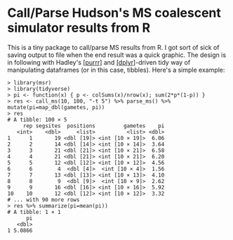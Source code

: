 # Call/Parse Hudson's MS coalescent simulator results from R

This is a tiny package to call/parse MS results from R. I got sort of sick of
saving output to file when the end result was a quick graphic. The design is in
following with Hadley's [[purrr]](https://github.com/hadley/purrr) and
[[dplyr]](https://github.com/hadley/dplyr)-driven tidy way of manipulating
dataframes (or in this case, tibbles). Here's a simple example:

```{R}
> library(msr)
> library(tidyverse)
> pi <- function(x) { p <- colSums(x)/nrow(x); sum(2*p*(1-p)) } 
> res <- call_ms(10, 100, "-t 5") %>% parse_ms() %>% mutate(pi=map_dbl(gametes, pi))
> res
# A tibble: 100 × 5
     rep segsites  positions         gametes    pi
   <int>    <dbl>     <list>          <list> <dbl>
1      1       19 <dbl [19]> <int [10 × 19]>  6.06
2      2       14 <dbl [14]> <int [10 × 14]>  3.64
3      3       21 <dbl [21]> <int [10 × 21]>  6.58
4      4       21 <dbl [21]> <int [10 × 21]>  6.20
5      5       12 <dbl [12]> <int [10 × 12]>  4.56
6      6        4  <dbl [4]>  <int [10 × 4]>  1.56
7      7       13 <dbl [13]> <int [10 × 13]>  4.10
8      8        9  <dbl [9]>  <int [10 × 9]>  2.62
9      9       16 <dbl [16]> <int [10 × 16]>  5.92
10    10       12 <dbl [12]> <int [10 × 12]>  3.32
# ... with 90 more rows
> res %>% summarize(pi=mean(pi))
# A tibble: 1 × 1
      pi
   <dbl>
1 5.0866
```

